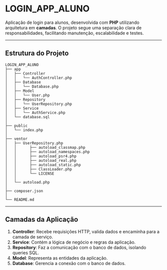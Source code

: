 # LOGIN_APP_ALUNO

Aplicação de login para alunos, desenvolvida com **PHP** utilizando arquitetura em **camadas**. O projeto segue uma separação clara de responsabilidades, facilitando manutenção, escalabilidade e testes.

---

## Estrutura do Projeto
```
LOGIN_APP_ALUNO
├── app
│   ├── Controller
│   │   └── AuthController.php
│   ├── Database
│   │   └── Database.php
│   ├── Model
│   │   └── User.php
│   ├── Repository
│   │   └── UserRepository.php
│   ├── Service
│   │   └── AuthService.php
│   └── database.sql
│      
├── public
│   └── index.php
│
├── ventor
│   ├── UserRepository.php  
│   │      ├── autoload_classmap.php
│   │      ├── autoload_namespaces.php
│   │      ├── autoload_psr4.php
│   │      ├── autoload_real.php
│   │      ├── autoload_static.php
│   │      ├── ClassLoader.php
│   │      └── LICENSE
│   │      
│   └── autoload.php
│
├── composer.json
│
└── README.md
```
---

## Camadas da Aplicação

1. **Controller**: Recebe requisições HTTP, valida dados e encaminha para a camada de serviço.
2. **Service**: Contém a lógica de negócio e regras da aplicação.
3. **Repository**: Faz a comunicação com o banco de dados, isolando queries SQL.
4. **Model**: Representa as entidades da aplicação.
5. **Database**: Gerencia a conexão com o banco de dados.